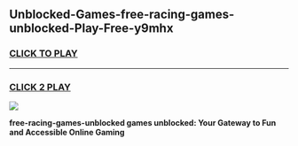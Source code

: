 
## Unblocked-Games-free-racing-games-unblocked-Play-Free-y9mhx
<h3>
<a href="https://premium76.site?title=free-racing-games-unblocked&ref=17A">CLICK TO PLAY</a></h3>
<hr>

<h3>
<a href="https://premium76.site?title=free-racing-games-unblocked&ref=17A">CLICK 2 PLAY</a>
  
</h3>

<a href="https://premium76.site?title=free-racing-games-unblocked&ref=17A"><img src="https://clearcache.store/games.png"></a>


**free-racing-games-unblocked games unblocked: Your Gateway to Fun and Accessible Online Gaming**
